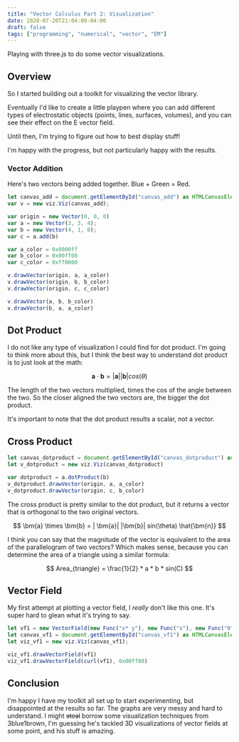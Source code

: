 ```yaml
---
title: "Vector Calculus Part 2: Visualization"
date: 2020-07-20T21:04:09-04:00
draft: false
tags: ["programming", "numerical", "vector", "EM"]
---
```


Playing with three.js to do some vector visualizations.

<!--more-->

## Overview

So I started building out a toolkit for visualizing the vector library.

Eventually I'd like to create a little playpen where you can add different types of electrostatic objects (points, lines, surfaces, volumes), and you can see their effect on the E vector field.

Until then, I'm trying to figure out how to best display stuff! 

I'm happy with the progress, but not particularly happy with the results.

### Vector Addition

<div style="text-align: center" >
<canvas id="canvas_add" width="600" height="400"></canvas>
</div>

Here's two vectors being added together. Blue + Green = Red.

```javascript
let canvas_add = document.getElementById("canvas_add") as HTMLCanvasElement
var v = new viz.Viz(canvas_add);

var origin = new Vector(0, 0, 0)
var a = new Vector(3, 3, 4);
var b = new Vector(4, 1, 0);
var c = a.add(b)

var a_color = 0x0000ff
var b_color = 0x00ff00
var c_color = 0xff0000

v.drawVector(origin, a, a_color)
v.drawVector(origin, b, b_color)
v.drawVector(origin, c, c_color)

v.drawVector(a, b, b_color)
v.drawVector(b, a, a_color)
```

## Dot Product
<div style="text-align: center" >
<canvas id="canvas_dotproduct" width="600" height="400"></canvas>
</div>

I do not like any type of visualization I could find for dot product. I'm going to think more about this, but I think the best way to understand dot product is to just look at the math:

$$ \bm{a} \cdot \bm{b} = | \bm{a}| |\bm{b}| cos(\theta) $$

The length of the two vectors multiplied, times the cos of the angle between the two. So the closer aligned the two vectors are, the bigger the dot product.

It's important to note that the dot product results a scalar, not a vector.

## Cross Product
<div style="text-align: center" >
    <canvas id="canvas_crossproduct" width="600" height="400"></canvas>
</div>

```javascript
let canvas_dotproduct = document.getElementById("canvas_dotproduct") as HTMLCanvasElement
let v_dotproduct = new viz.Viz(canvas_dotproduct)

var dotproduct = a.dotProduct(b)
v_dotproduct.drawVector(origin, a, a_color)
v_dotproduct.drawVector(origin, c, b_color)
```

The cross product is pretty similar to the dot product, but it returns a vector that is orthogonal to the two original vectors.

$$ \bm{a} \times \bm{b} = | \bm{a}| |\bm{b}| sin(\theta) \hat{\bm{n}} $$

I think you can say that the magnitude of the vector is equivalent to the area of the parallelogram of two vectors? Which makes sense, because you can determine the area of a triangle using a similar formula:

$$ Area_{triangle} = \frac{1}{2} * a * b * sin(C) $$

## Vector Field

<div style="text-align: center" >
<canvas id="canvas_vf1" width="600" height="400"></canvas>
</div>

My first attempt at plotting a vector field, I _really_ don't like this one. It's super hard to glean what it's trying to say. 

```javascript
let vf1 = new VectorField(new Func("x* y"), new Func("x"), new Func("0"))
let canvas_vf1 = document.getElementById("canvas_vf1") as HTMLCanvasElement
let viz_vf1 = new viz.Viz(canvas_vf1);

viz_vf1.drawVectorField(vf1)
viz_vf1.drawVectorField(curl(vf1), 0x00ff00)
```

## Conclusion

I'm happy I have my toolkit all set up to start experimenting, but disappointed at the results so far. The graphs are very messy and hard to understand. I might ~~steal~~ borrow some visualization techniques from 3blue1brown, I'm guessing he's tackled 3D visualizations of vector fields at some point, and his stuff is amazing.

<script src="https://cdn.jsdelivr.net/gh/c0nrad/vector/examples/vector/app.js"></script>